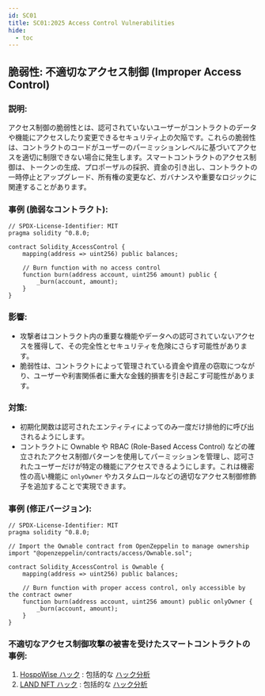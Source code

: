 ```yaml
---
id: SC01
title: SC01:2025 Access Control Vulnerabilities
hide:
  - toc
---
```


## 脆弱性: 不適切なアクセス制御 (Improper Access Control)

### 説明:
アクセス制御の脆弱性とは、認可されていないユーザーがコントラクトのデータや機能にアクセスしたり変更できるセキュリティ上の欠陥です。これらの脆弱性は、コントラクトのコードがユーザーのパーミッションレベルに基づいてアクセスを適切に制限できない場合に発生します。スマートコントラクトのアクセス制御は、トークンの生成、プロポーザルの採択、資金の引き出し、コントラクトの一時停止とアップグレード、所有権の変更など、ガバナンスや重要なロジックに関連することがあります。

### 事例 (脆弱なコントラクト):
```
// SPDX-License-Identifier: MIT
pragma solidity ^0.8.0;

contract Solidity_AccessControl {
    mapping(address => uint256) public balances;

    // Burn function with no access control
    function burn(address account, uint256 amount) public {
        _burn(account, amount);
    }
}
```
### 影響:
- 攻撃者はコントラクト内の重要な機能やデータへの認可されていないアクセスを獲得して、その完全性とセキュリティを危険にさらす可能性があります。
- 脆弱性は、コントラクトによって管理されている資金や資産の窃取につながり、ユーザーや利害関係者に重大な金銭的損害を引き起こす可能性があります。

### 対策:
- 初期化関数は認可されたエンティティによってのみ一度だけ排他的に呼び出されるようにします。
- コントラクトに Ownable や RBAC (Role-Based Access Control) などの確立されたアクセス制御パターンを使用してパーミッションを管理し、認可されたユーザーだけが特定の機能にアクセスできるようにします。これは機密性の高い機能に `onlyOwner` やカスタムロールなどの適切なアクセス制御修飾子を追加することで実現できます。

### 事例 (修正バージョン):
```
// SPDX-License-Identifier: MIT
pragma solidity ^0.8.0;

// Import the Ownable contract from OpenZeppelin to manage ownership
import "@openzeppelin/contracts/access/Ownable.sol";

contract Solidity_AccessControl is Ownable {
    mapping(address => uint256) public balances;

    // Burn function with proper access control, only accessible by the contract owner
    function burn(address account, uint256 amount) public onlyOwner {
        _burn(account, amount);
    }
}
```

### 不適切なアクセス制御攻撃の被害を受けたスマートコントラクトの事例:
1. [HospoWise ハック](https://etherscan.io/address/0x952aa09109e3ce1a66d41dc806d9024a91dd5684#code) : 包括的な [ハック分析](https://blog.solidityscan.com/access-control-vulnerabilities-in-smart-contracts-a31757f5d707)
2. [LAND NFT ハック](https://bscscan.com/address/0x1a62fe088F46561bE92BB5F6e83266289b94C154#code) : 包括的な [ハック分析](https://blog.solidityscan.com/land-hack-analysis-missing-access-control-66fb9555a3e3)
